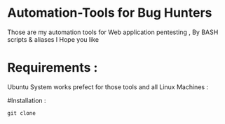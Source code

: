 # Automation-Tools for Bug Hunters

Those are my automation tools for Web application pentesting , By BASH scripts & aliases 
I Hope you like 

# Requirements :
Ubuntu System works prefect for those tools and all Linux Machines :


#Installation :

```
git clone 

```
